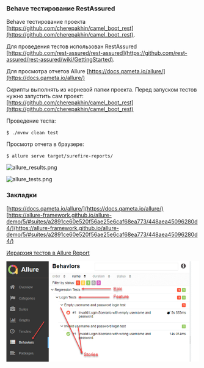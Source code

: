 ### Behave тестирование RestAssured

Behave тестирование проекта [https://github.com/cherepakhin/camel_boot_rest](https://github.com/cherepakhin/camel_boot_rest).

Для проведения тестов использован RestAssured<br/>
 [https://github.com/rest-assured/rest-assured](https://github.com/rest-assured/rest-assured/wiki/GettingStarted).

Для просмотра отчетов Allure [https://docs.qameta.io/allure/](https://docs.qameta.io/allure/)

Скрипты выполнять из корневой папки проекта. 
Перед запуском тестов нужно запустить сам проект:
[https://github.com/cherepakhin/camel_boot_rest](https://github.com/cherepakhin/camel_boot_rest)

Проведение теста:

```shell
$ ./mvnw clean test
```

Просмотр отчета в браузере:

```shell
$ allure serve target/surefire-reports/
```

![allure_results.png](https://github.com/cherepakhin/camel_boot_rest_restassured_test/blob/main/doc/allure_results.png)

![allure_tests.png](https://github.com/cherepakhin/camel_boot_rest_restassured_test/blob/main/doc/allure_tests.png)

### Закладки

[https://docs.qameta.io/allure/](https://docs.qameta.io/allure/)
[https://allure-framework.github.io/allure-demo/5/#suites/a2891ce60e520f56ae25e6caf68ea773/448aea45096280d4/](https://allure-framework.github.io/allure-demo/5/#suites/a2891ce60e520f56ae25e6caf68ea773/448aea45096280d4/)

[Иерархия тестов в Allure Report](https://v.perm.ru/index.php/component/content/article/hierarchy-test?catid=16&Itemid=101)

![Epic-Feature-Story](doc/hierarchy.png)

